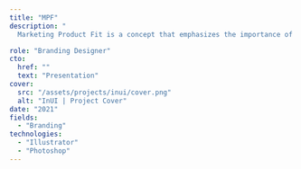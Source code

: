 ```yaml
---
title: "MPF"
description: "
  Marketing Product Fit is a concept that emphasizes the importance of aligning a product's features and benefits with the needs and preferences of its target market. It involves understanding the target audience, their pain points, and how the product can effectively address those needs. I worked side by side with Manuel Villegas (Yes Sir's CEO) to build a branding around this concept and start helping companies to achieve this goal."

role: "Branding Designer"
cto:
  href: ""
  text: "Presentation"
cover:
  src: "/assets/projects/inui/cover.png"
  alt: "InUI | Project Cover"
date: "2021"
fields:
  - "Branding"
technologies:
  - "Illustrator"
  - "Photoshop"
---
```

